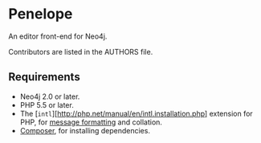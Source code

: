 # Penelope #

An editor front-end for Neo4j.

Contributors are listed in the AUTHORS file.

## Requirements ##

- Neo4j 2.0 or later.
- PHP 5.5 or later.
- The [`intl`][http://php.net/manual/en/intl.installation.php] extension for PHP, for [message formatting](https://github.com/karwana/php-messageformat) and collation.
- [Composer](https://getcomposer.org/), for installing dependencies.
